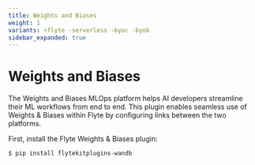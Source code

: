 ```yaml
---
title: Weights and Biases
weight: 1
variants: +flyte -serverless -byoc -byok
sidebar_expanded: true
---
```


# Weights and Biases

The Weights and Biases MLOps platform helps AI developers streamline their ML workflows from end to end. This plugin
enables seamless use of Weights & Biases within Flyte by configuring links between the two platforms.

First, install the Flyte Weights & Biases plugin:

```shell
$ pip install flytekitplugins-wandb
```


